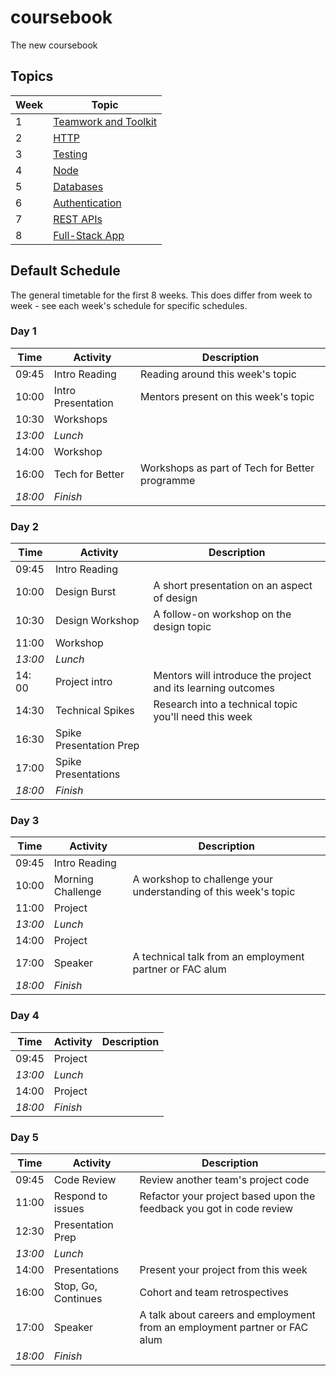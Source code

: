 # coursebook

The new coursebook

## Topics

| Week | Topic                                        |
| ---- | -------------------------------------------- |
| 1    | [Teamwork and Toolkit](./week-1/schedule.md) |
| 2    | [HTTP](./week-2/schedule.md)                 |
| 3    | [Testing](./week-3/schedule.md)              |
| 4    | [Node](./week-4/schedule.md)                 |
| 5    | [Databases](./week-5/schedule.md)            |
| 6    | [Authentication](./week-6/schedule.md)       |
| 7    | [REST APIs](./week-7/schedule.md)            |
| 8    | [Full-Stack App](./week-8/schedule.md)       |

## Default Schedule

The general timetable for the first 8 weeks. This does differ from week to week - see each week's schedule for specific schedules.

### Day 1

| Time    | Activity           | Description                                    |
| ------- | ------------------ | ---------------------------------------------- |
| 09:45   | Intro Reading      | Reading around this week's topic               |
| 10:00   | Intro Presentation | Mentors present on this week's topic           |
| 10:30   | Workshops          |                                                |
| _13:00_ | _Lunch_            |                                                |
| 14:00   | Workshop           |                                                |
| 16:00   | Tech for Better    | Workshops as part of Tech for Better programme |
| _18:00_ | _Finish_           |                                                |

### Day 2

| Time    | Activity                | Description                                                  |
| ------- | ----------------------- | ------------------------------------------------------------ |
| 09:45   | Intro Reading           |                                                              |
| 10:00   | Design Burst            | A short presentation on an aspect of design                  |
| 10:30   | Design Workshop         | A follow-on workshop on the design topic                     |
| 11:00   | Workshop                |                                                              |
| _13:00_ | _Lunch_                 |                                                              |
| 14: 00  | Project intro           | Mentors will introduce the project and its learning outcomes |
| 14:30   | Technical Spikes        | Research into a technical topic you'll need this week        |
| 16:30   | Spike Presentation Prep |                                                              |
| 17:00   | Spike Presentations     |                                                              |
| _18:00_ | _Finish_                |                                                              |

### Day 3

| Time    | Activity          | Description                                                     |
| ------- | ----------------- | --------------------------------------------------------------- |
| 09:45   | Intro Reading     |                                                                 |
| 10:00   | Morning Challenge | A workshop to challenge your understanding of this week's topic |
| 11:00   | Project           |                                                                 |
| _13:00_ | _Lunch_           |                                                                 |
| 14:00   | Project           |                                                                 |
| 17:00   | Speaker           | A technical talk from an employment partner or FAC alum         |
| _18:00_ | _Finish_          |                                                                 |

### Day 4

| Time    | Activity | Description |
| ------- | -------- | ----------- |
| 09:45   | Project  |             |
| _13:00_ | _Lunch_  |             |
| 14:00   | Project  |             |
| _18:00_ | _Finish_ |             |

### Day 5

| Time    | Activity            | Description                                                                |
| ------- | ------------------- | -------------------------------------------------------------------------- |
| 09:45   | Code Review         | Review another team's project code                                         |
| 11:00   | Respond to issues   | Refactor your project based upon the feedback you got in code review       |
| 12:30   | Presentation Prep   |                                                                            |
| _13:00_ | _Lunch_             |                                                                            |
| 14:00   | Presentations       | Present your project from this week                                        |
| 16:00   | Stop, Go, Continues | Cohort and team retrospectives                                             |
| 17:00   | Speaker             | A talk about careers and employment from an employment partner or FAC alum |
| _18:00_ | _Finish_            |                                                                            |
